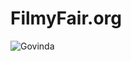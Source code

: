 # FilmyFair.org
![Govinda](https://user-images.githubusercontent.com/117728613/220750580-9054c6a9-f39c-43b9-a73b-20e866929431.jpg)
